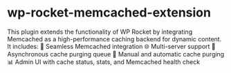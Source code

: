 # wp-rocket-memcached-extension
This plugin extends the functionality of WP Rocket by integrating Memcached as a high-performance caching backend for dynamic content. It includes:  🚀 Seamless Memcached integration  🌐 Multi-server support  🔁 Asynchronous cache purging queue  🧹 Manual and automatic cache purging  📊 Admin UI with cache status, stats, and Memcached health check
